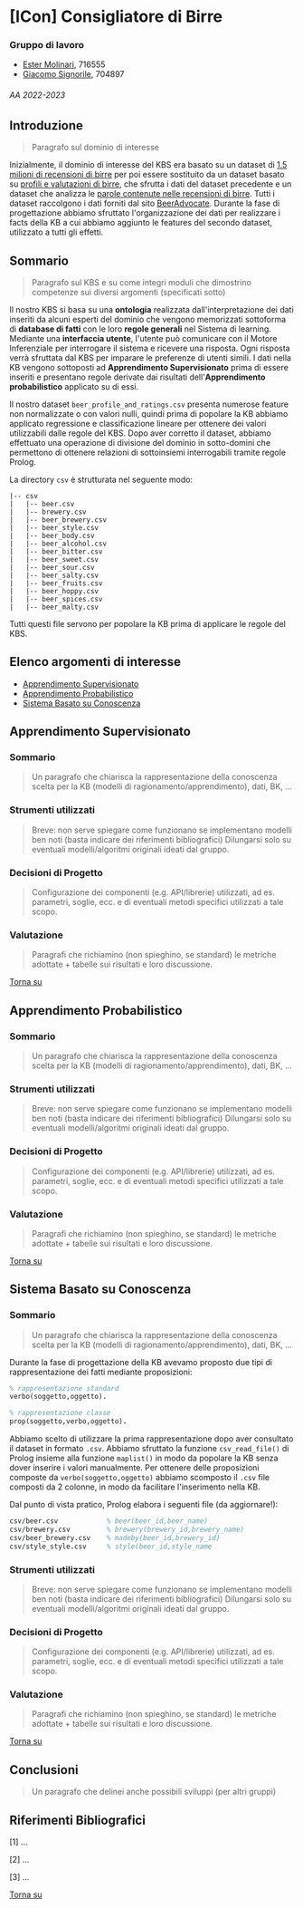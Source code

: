 # [ICon] Consigliatore di Birre

### Gruppo di lavoro
- [Ester Molinari](https://github.com/burraco135), 716555
- [Giacomo Signorile](https://github.com/GiacomoSignorile), 704897

###### AA 2022-2023

## Introduzione
> Paragrafo sul dominio di interesse

Inizialmente, il dominio di interesse del KBS era basato su un dataset di [1.5 milioni di recensioni di birre](https://www.kaggle.com/datasets/rdoume/beerreviews) per poi essere sostituito da un dataset basato su [profili e valutazioni di birre](https://www.kaggle.com/datasets/ruthgn/beer-profile-and-ratings-data-set), che sfrutta i dati del dataset precedente e un dataset che analizza le [parole contenute nelle recensioni di birre](https://www.kaggle.com/datasets/stephenpolozoff/top-beer-information). Tutti i dataset raccolgono i dati forniti dal sito [BeerAdvocate](https://www.beeradvocate.com/). Durante la fase di progettazione abbiamo sfruttato l'organizzazione dei dati per realizzare i facts della KB a cui abbiamo aggiunto le features del secondo dataset, utilizzato a tutti gli effetti.

## Sommario
> Paragrafo sul KBS e su come integri moduli che dimostrino competenze sui diversi argomenti (specificati sotto)

Il nostro KBS si basa su una **ontologia** realizzata dall'interpretazione dei dati inseriti da alcuni esperti del dominio che vengono memorizzati sottoforma di **database di fatti** con le loro **regole generali** nel Sistema di learning. Mediante una **interfaccia utente**, l'utente può comunicare con il Motore Inferenziale per interrogare il sistema e ricevere una risposta. Ogni risposta verrà sfruttata dal KBS per imparare le preferenze di utenti simili. I dati nella KB vengono sottoposti ad **Apprendimento Supervisionato** prima di essere inseriti e presentano regole derivate dai risultati dell'**Apprendimento probabilistico** applicato su di essi.

Il nostro dataset `beer_profile_and_ratings.csv` presenta numerose feature non normalizzate o con valori nulli, quindi prima di popolare la KB abbiamo applicato regressione e classificazione lineare per ottenere dei valori utilizzabili dalle regole del KBS. Dopo aver corretto il dataset, abbiamo effettuato una operazione di divisione del dominio in sotto-domini che permettono di ottenere relazioni di sottoinsiemi interrogabili tramite regole Prolog.

La directory `csv` è strutturata nel seguente modo:

```
|-- csv
|   |-- beer.csv
|   |-- brewery.csv
|   |-- beer_brewery.csv
|   |-- beer_style.csv
|   |-- beer_body.csv
|   |-- beer_alcohol.csv
|   |-- beer_bitter.csv
|   |-- beer_sweet.csv
|   |-- beer_sour.csv
|   |-- beer_salty.csv
|   |-- beer_fruits.csv
|   |-- beer_hoppy.csv
|   |-- beer_spices.csv
|   |-- beer_malty.csv
```

Tutti questi file servono per popolare la KB prima di applicare le regole del KBS.

## Elenco argomenti di interesse
- [Apprendimento Supervisionato](#apprendimento-supervisionato)
- [Apprendimento Probabilistico](#apprendimento-probabilistico)
- [Sistema Basato su Conoscenza](#sistema-basato-su-conoscenza)

## Apprendimento Supervisionato

### Sommario
> Un paragrafo che chiarisca la rappresentazione della conoscenza scelta per la KB (modelli di ragionamento/apprendimento), dati, BK, ...

### Strumenti utilizzati
> Breve: non serve spiegare come funzionano se implementano modelli ben noti (basta indicare dei riferimenti bibliografici)
Dilungarsi solo su eventuali modelli/algoritmi originali ideati dal gruppo.

### Decisioni di Progetto
> Configurazione dei componenti (e.g. API/librerie) utilizzati, ad es. parametri, soglie, ecc. e di eventuali metodi specifici utilizzati a tale scopo.

### Valutazione
> Paragrafi che richiamino (non spieghino, se standard) le metriche adottate + tabelle sui risultati e loro discussione.

[Torna su](#elenco-argomenti-di-interesse)

## Apprendimento Probabilistico

### Sommario
> Un paragrafo che chiarisca la rappresentazione della conoscenza scelta per la KB (modelli di ragionamento/apprendimento), dati, BK, ...

### Strumenti utilizzati
> Breve: non serve spiegare come funzionano se implementano modelli ben noti (basta indicare dei riferimenti bibliografici)
Dilungarsi solo su eventuali modelli/algoritmi originali ideati dal gruppo.

### Decisioni di Progetto
> Configurazione dei componenti (e.g. API/librerie) utilizzati, ad es. parametri, soglie, ecc. e di eventuali metodi specifici utilizzati a tale scopo.

### Valutazione
> Paragrafi che richiamino (non spieghino, se standard) le metriche adottate + tabelle sui risultati e loro discussione.

[Torna su](#elenco-argomenti-di-interesse)

## Sistema Basato su Conoscenza

### Sommario
> Un paragrafo che chiarisca la rappresentazione della conoscenza scelta per la KB (modelli di ragionamento/apprendimento), dati, BK, ...

Durante la fase di progettazione della KB avevamo proposto due tipi di rappresentazione dei fatti mediante proposizioni:

```prolog
% rappresentazione standard
verbo(soggetto,oggetto).

% rappresentazione classe
prop(soggetto,verbo,oggetto).
```

Abbiamo scelto di utilizzare la prima rappresentazione dopo aver consultato il dataset in formato `.csv`. Abbiamo sfruttato la funzione `csv_read_file()` di Prolog insieme alla funzione `maplist()` in modo da popolare la KB senza dover inserire i valori manualmente. Per ottenere delle proposizioni composte da `verbo(soggetto,oggetto)` abbiamo scomposto il `.csv` file composti da 2 colonne, in modo da facilitare l'inserimento nella KB.

Dal punto di vista pratico, Prolog elabora i seguenti file (da aggiornare!):

```prolog
csv/beer.csv            % beer(beer_id,beer_name)
csv/brewery.csv         % brewery(brewery_id,brewery_name)
csv/beer_brewery.csv    % madeby(beer_id,brewery_id)
csv/style_style.csv     % style(beer_id,style_name
```

### Strumenti utilizzati
> Breve: non serve spiegare come funzionano se implementano modelli ben noti (basta indicare dei riferimenti bibliografici)
Dilungarsi solo su eventuali modelli/algoritmi originali ideati dal gruppo.

### Decisioni di Progetto
> Configurazione dei componenti (e.g. API/librerie) utilizzati, ad es. parametri, soglie, ecc. e di eventuali metodi specifici utilizzati a tale scopo.

### Valutazione
> Paragrafi che richiamino (non spieghino, se standard) le metriche adottate + tabelle sui risultati e loro discussione.

[Torna su](#elenco-argomenti-di-interesse)

## Conclusioni
> Un paragrafo che delinei anche possibili sviluppi (per altri gruppi)

## Riferimenti Bibliografici
[1] ...

[2] ...

[3] ...

[Torna su](#elenco-argomenti-di-interesse)
